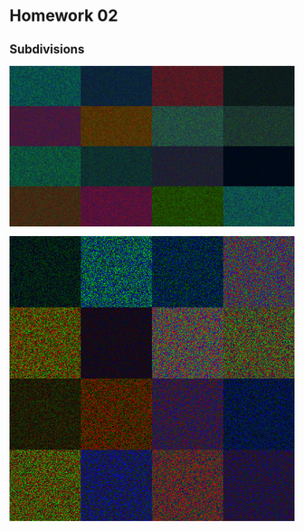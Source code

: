 # Homework 02

## Subdivisions

![Rectangular](crt_subdivisions.png)

![Square](crt_subdivisions_square.png)
